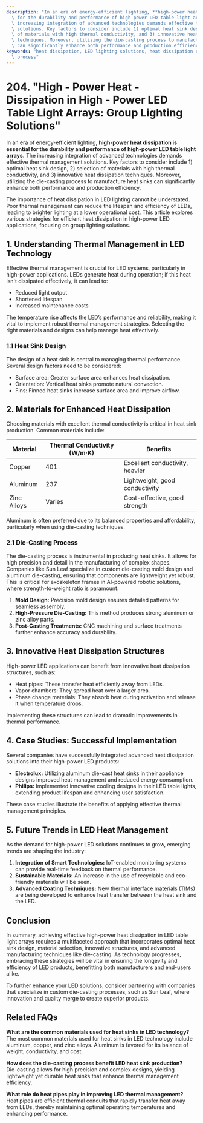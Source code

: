 ```yaml
---
description: "In an era of energy-efficient lighting, **high-power heat dissipation is essential\
  \ for the durability and performance of high-power LED table light arrays.** The\
  \ increasing integration of advanced technologies demands effective thermal management\
  \ solutions. Key factors to consider include 1) optimal heat sink design, 2) selection\
  \ of materials with high thermal conductivity, and 3) innovative heat dissipation\
  \ techniques. Moreover, utilizing the die-casting process to manufacture heat sinks\
  \ can significantly enhance both performance and production efficiency."
keywords: "heat dissipation, LED lighting solutions, heat dissipation efficiency, die casting\
  \ process"
---
```

# 204. "High - Power Heat - Dissipation in High - Power LED Table Light Arrays: Group Lighting Solutions"

In an era of energy-efficient lighting, **high-power heat dissipation is essential for the durability and performance of high-power LED table light arrays.** The increasing integration of advanced technologies demands effective thermal management solutions. Key factors to consider include 1) optimal heat sink design, 2) selection of materials with high thermal conductivity, and 3) innovative heat dissipation techniques. Moreover, utilizing the die-casting process to manufacture heat sinks can significantly enhance both performance and production efficiency.

The importance of heat dissipation in LED lighting cannot be understated. Poor thermal management can reduce the lifespan and efficiency of LEDs, leading to brighter lighting at a lower operational cost. This article explores various strategies for efficient heat dissipation in high-power LED applications, focusing on group lighting solutions.

## **1. Understanding Thermal Management in LED Technology**

Effective thermal management is crucial for LED systems, particularly in high-power applications. LEDs generate heat during operation; if this heat isn't dissipated effectively, it can lead to:

- Reduced light output
- Shortened lifespan
- Increased maintenance costs

The temperature rise affects the LED’s performance and reliability, making it vital to implement robust thermal management strategies. Selecting the right materials and designs can help manage heat effectively.

### **1.1 Heat Sink Design**

The design of a heat sink is central to managing thermal performance. Several design factors need to be considered:

- Surface area: Greater surface area enhances heat dissipation.
- Orientation: Vertical heat sinks promote natural convection.
- Fins: Finned heat sinks increase surface area and improve airflow.

## **2. Materials for Enhanced Heat Dissipation**

Choosing materials with excellent thermal conductivity is critical in heat sink production. Common materials include:

| Material          | Thermal Conductivity (W/m·K) | Benefits                            |
|-------------------|------------------------------|-------------------------------------|
| Copper            | 401                          | Excellent conductivity, heavier    |
| Aluminum          | 237                          | Lightweight, good conductivity      |
| Zinc Alloys       | Varies                       | Cost-effective, good strength      |

Aluminum is often preferred due to its balanced properties and affordability, particularly when using die-casting techniques.

### **2.1 Die-Casting Process**

The die-casting process is instrumental in producing heat sinks. It allows for high precision and detail in the manufacturing of complex shapes. Companies like Sun Leaf specialize in custom die-casting mold design and aluminum die-casting, ensuring that components are lightweight yet robust. This is critical for exoskeleton frames in AI-powered robotic solutions, where strength-to-weight ratio is paramount.

1. **Mold Design:** Precision mold design ensures detailed patterns for seamless assembly.
2. **High-Pressure Die-Casting:** This method produces strong aluminum or zinc alloy parts.
3. **Post-Casting Treatments:** CNC machining and surface treatments further enhance accuracy and durability.

## **3. Innovative Heat Dissipation Structures**

High-power LED applications can benefit from innovative heat dissipation structures, such as:

- Heat pipes: These transfer heat efficiently away from LEDs.
- Vapor chambers: They spread heat over a larger area.
- Phase change materials: They absorb heat during activation and release it when temperature drops.

Implementing these structures can lead to dramatic improvements in thermal performance.

## **4. Case Studies: Successful Implementation**

Several companies have successfully integrated advanced heat dissipation solutions into their high-power LED products:

- **Electrolux:** Utilizing aluminum die-cast heat sinks in their appliance designs improved heat management and reduced energy consumption.
- **Philips:** Implemented innovative cooling designs in their LED table lights, extending product lifespan and enhancing user satisfaction.

These case studies illustrate the benefits of applying effective thermal management principles.

## **5. Future Trends in LED Heat Management**

As the demand for high-power LED solutions continues to grow, emerging trends are shaping the industry:

1. **Integration of Smart Technologies:** IoT-enabled monitoring systems can provide real-time feedback on thermal performance.
2. **Sustainable Materials:** An increase in the use of recyclable and eco-friendly materials will be seen.
3. **Advanced Coating Techniques:** New thermal interface materials (TIMs) are being developed to enhance heat transfer between the heat sink and the LED.

## **Conclusion**

In summary, achieving effective high-power heat dissipation in LED table light arrays requires a multifaceted approach that incorporates optimal heat sink design, material selection, innovative structures, and advanced manufacturing techniques like die-casting. As technology progresses, embracing these strategies will be vital in ensuring the longevity and efficiency of LED products, benefitting both manufacturers and end-users alike.

To further enhance your LED solutions, consider partnering with companies that specialize in custom die-casting processes, such as Sun Leaf, where innovation and quality merge to create superior products.

## **Related FAQs**

**What are the common materials used for heat sinks in LED technology?**  
The most common materials used for heat sinks in LED technology include aluminum, copper, and zinc alloys. Aluminum is favored for its balance of weight, conductivity, and cost.

**How does the die-casting process benefit LED heat sink production?**  
Die-casting allows for high precision and complex designs, yielding lightweight yet durable heat sinks that enhance thermal management efficiency.

**What role do heat pipes play in improving LED thermal management?**  
Heat pipes are efficient thermal conduits that rapidly transfer heat away from LEDs, thereby maintaining optimal operating temperatures and enhancing performance.
